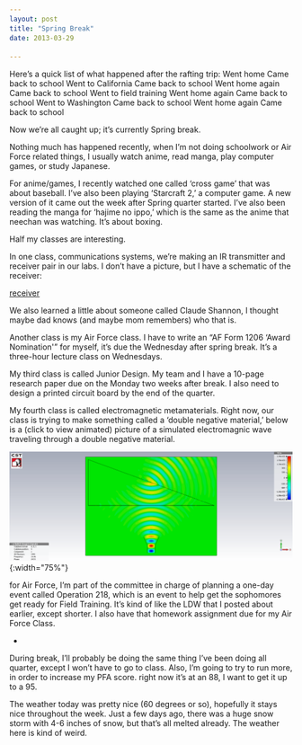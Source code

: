 ```yaml
---
layout: post
title: "Spring Break"
date: 2013-03-29

---
```

Here’s a quick list of what happened after the rafting trip:
Went home
Came back to school
Went to California
Came back to school
Went home again
Came back to school
Went to field training
Went home again
Came back to school
Went to Washington
Came back to school
Went home again
Came back to school

Now we’re all caught up; it’s currently Spring break.

Nothing much has happened recently, when I’m not doing schoolwork or Air Force related things, I usually watch anime, read manga, play computer games, or study Japanese.

For anime/games, I recently watched one called ‘cross game’ that was about baseball.  I’ve also been playing ‘Starcraft 2,’ a computer game.  A new version of it came out the week after Spring quarter started.  I’ve also been reading the manga for ‘hajime no ippo,’ which is the same as the anime that neechan was watching.  It’s about boxing.

Half my classes are interesting.

In one class, communications systems, we’re making an IR transmitter and receiver pair in our labs.  I don’t have a picture, but I have a schematic of the receiver:

[receiver](/media/receiver.pdf)

We also learned a little about someone called Claude Shannon, I thought maybe dad knows (and maybe mom remembers) who that is.

Another class is my Air Force class.   I have to write an  “AF Form 1206 ‘Award Nomination'” for myself, it’s due the Wednesday after spring break.  It’s a three-hour lecture class on Wednesdays.

My third class is called Junior Design.  My team and I have a 10-page research paper due on the Monday two weeks after break.  I also need to design a printed circuit board by the end of the quarter.

My fourth class is called electromagnetic metamaterials.  Right now, our class is trying to make something called a ‘double negative material,’ below is a (click to view animated) picture of a simulated electromagnic wave traveling through a double negative material.

![dng_l2_angled_DNG](/media/dng_l2_angled_dng.gif){:width="75%"}

for Air Force, I’m part of the committee in charge of planning a one-day event called Operation 218, which is an event to help get the sophomores get ready for Field Training.  It’s kind of like the LDW that I posted about earlier, except shorter.  I also have that homework assignment due for my Air Force Class.

-

During break, I’ll probably be doing the same thing I’ve been doing all quarter, except I won’t have to go to class.  Also, I’m going to try to run more, in order to increase my PFA score.  right now it’s at an 88, I want to get it up to a 95.

The weather today was pretty nice (60 degrees or so), hopefully it stays nice throughout the week.  Just a few days ago, there was a huge snow storm with 4-6 inches of snow, but that’s all melted already.  The weather here is kind of weird.
